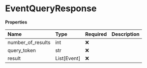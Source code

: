 # EventQueryResponse

**Properties**

| Name              | Type        | Required | Description |
| :---------------- | :---------- | :------- | :---------- |
| number_of_results | int         | ❌       |             |
| query_token       | str         | ❌       |             |
| result            | List[Event] | ❌       |             |

